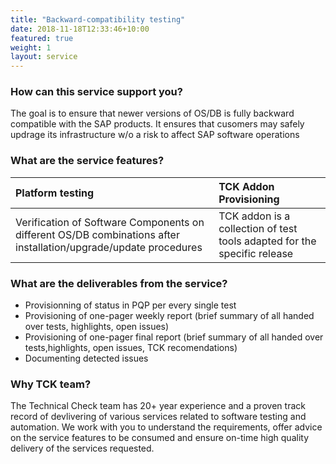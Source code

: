 ```yaml
---
title: "Backward-compatibility testing"
date: 2018-11-18T12:33:46+10:00
featured: true
weight: 1
layout: service
---
```


### How can this service support you? 

The goal is to ensure that newer versions of OS/DB is fully backward compatible with the SAP products. It ensures that cusomers may safely updrage its infrastructure w/o a risk to affect SAP software operations    


### What are the service features? 

| Platform testing | TCK Addon Provisioning |
| :--------------- | :--------------------- |
|  Verification of Software Components on different OS/DB combinations after installation/upgrade/update procedures | TCK addon is a collection of test tools adapted for the specific release |    


### What are the deliverables from the service?

- Provisionning of status in PQP per every single test
- Provisioning of one-pager weekly report (brief summary of all handed over tests, highlights, open issues)
- Provisioning of  one-pager final report (brief summary of all handed over tests,highlights, open issues, TCK recomendations)
- Documenting detected issues    


### Why TCK team?

The Technical Check team has 20+ year experience and a proven track record of devlivering of various services related to software testing and automation. We work with you to understand the requirements, offer advice on the service features to be consumed and ensure on-time high quality delivery of the services requested.   
